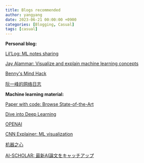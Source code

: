 ```yaml
---
title: Blogs recommended
author: yangyang
date: 2023-06-21 00:00:00 +0900
categories: [Blogging, Casual]
tags: [casual]
---
```


**Personal blog:**

<a href="https://lilianweng.github.io/" target='_blank'>Lil’Log: ML notes sharing</a>

<a href="https://jalammar.github.io/" target='_blank'>Jay Alammar: Visualize and explain machine learning concepts</a>

<a href="https://bennycheung.github.io/" target='_blank'>Benny's Mind Hack</a>

<a href="https://www.ruanyifeng.com/blog/" target='_blank'>阮一峰的网络日志</a>

<a href="" target='_blank'></a>

**Machine learning material:**

<a href="https://paperswithcode.com/sota" target='_blank'>Paper with code: Browse State-of-the-Art</a>

<a href="https://d2l.ai/" target='_blank'>Dive into Deep Learning</a>

<a href="https://platform.openai.com/overview" target='_blank'>OPENAI</a>

<a href="https://poloclub.github.io/cnn-explainer/" target='_blank'>CNN Explainer: ML visualization</a>

<a href="https://www.jiqizhixin.com/" target='_blank'>机器之心</a>

<a href="https://ai-scholar.tech/" target='_blank'>AI-SCHOLAR: 最新AI論文をキャッチアップ</a>


<a href="" target='_blank'></a>

<a href="" target='_blank'></a>